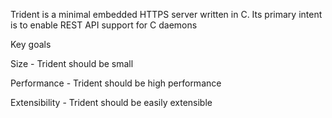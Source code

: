 Trident is a minimal embedded HTTPS server written in C. Its primary intent is to enable REST API support for C daemons

Key goals

Size  - Trident should be small

Performance - Trident should be high performance

Extensibility - Trident should be easily extensible

